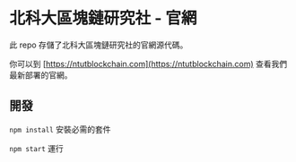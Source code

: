 # 北科大區塊鏈研究社 - 官網

此 repo 存儲了北科大區塊鏈研究社的官網源代碼。

你可以到 [https://ntutblockchain.com](https://ntutblockchain.com) 查看我們最新部署的官網。

## 開發

`npm install`  安裝必需的套件

`npm start` 運行


